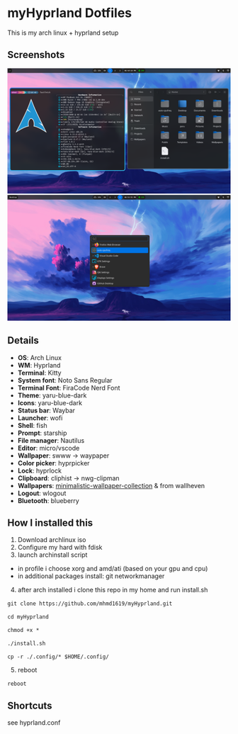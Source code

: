 # myHyprland Dotfiles

This is my arch linux + hyprland setup

## Screenshots

<img alt="screenshot" src="./images/1.png">
<img alt="screenshot" src="./images/2.png">

## Details

- **OS**: Arch Linux
- **WM**: Hyprland
- **Terminal**: Kitty
- **System font**: Noto Sans Regular
- **Terminal Font**: FiraCode Nerd Font
- **Theme**: yaru-blue-dark
- **Icons**: yaru-blue-dark
- **Status bar**: Waybar
- **Launcher**: wofi
- **Shell**: fish
- **Prompt**: starship
- **File manager**: Nautilus
- **Editor**: micro/vscode
- **Wallpaper**: swww -> waypaper
- **Color picker**: hyprpicker
- **Lock**: hyprlock
- **Clipboard**: cliphist -> nwg-clipman
- **Wallpapers**: [minimalistic-wallpaper-collection](https://github.com/DenverCoder1/minimalistic-wallpaper-collection) & from wallheven
- **Logout**: wlogout
- **Bluetooth**: blueberry

## How I installed this

1. Download archlinux iso
2. Configure my hard with fdisk
3. launch archinstall script

- in profile i choose xorg and amd/ati (based on your gpu and cpu)
- in additional packages install: git networkmanager

4. after arch installed i clone this repo in my home and run install.sh

```
git clone https://github.com/mhmd1619/myHyprland.git
```

```
cd myHyprland
```

```
chmod +x *
```

```
./install.sh
```

```
cp -r ./.config/* $HOME/.config/
```

5. reboot

```
reboot
```
## Shortcuts
see hyprland.conf